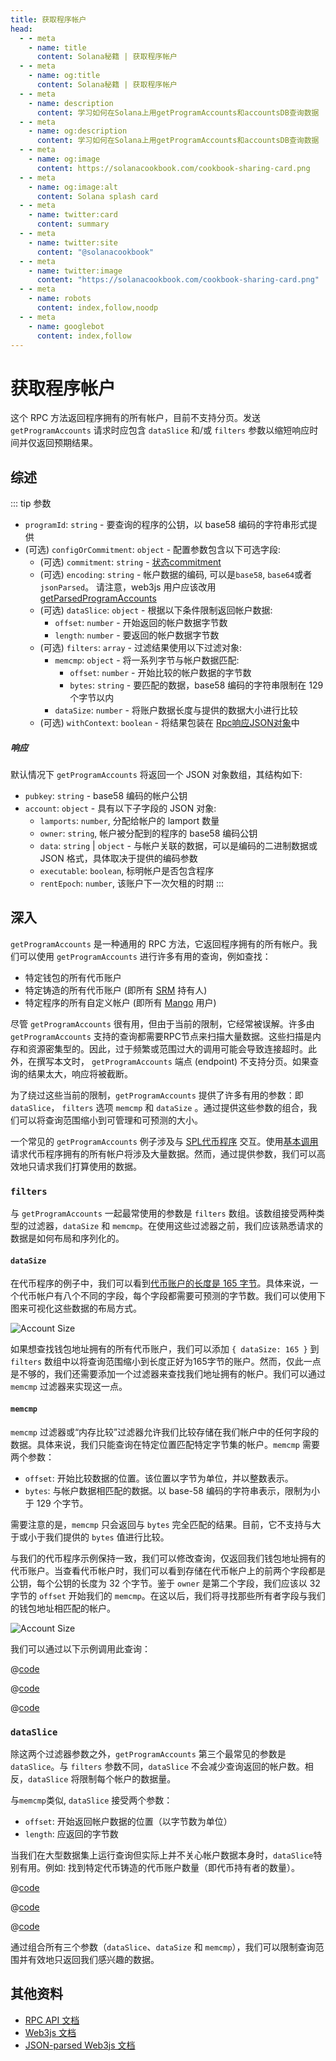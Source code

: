 ```yaml
---
title: 获取程序帐户
head:
  - - meta
    - name: title
      content: Solana秘籍 | 获取程序帐户
  - - meta
    - name: og:title
      content: Solana秘籍 | 获取程序帐户
  - - meta
    - name: description
      content: 学习如何在Solana上用getProgramAccounts和accountsDB查询数据
  - - meta
    - name: og:description
      content: 学习如何在Solana上用getProgramAccounts和accountsDB查询数据
  - - meta
    - name: og:image
      content: https://solanacookbook.com/cookbook-sharing-card.png
  - - meta
    - name: og:image:alt
      content: Solana splash card
  - - meta
    - name: twitter:card
      content: summary
  - - meta
    - name: twitter:site
      content: "@solanacookbook"
  - - meta
    - name: twitter:image
      content: "https://solanacookbook.com/cookbook-sharing-card.png"
  - - meta
    - name: robots
      content: index,follow,noodp
  - - meta
    - name: googlebot
      content: index,follow
---
```


# 获取程序帐户

这个 RPC 方法返回程序拥有的所有帐户，目前不支持分页。发送 `getProgramAccounts` 请求时应包含 `dataSlice` 和/或 `filters` 参数以缩短响应时间并仅返回预期结果。

## 综述

::: tip 参数

- `programId`: `string` - 要查询的程序的公钥，以 base58 编码的字符串形式提供
- (可选) `configOrCommitment`: `object` - 配置参数包含以下可选字段:
    - (可选) `commitment`: `string` - [状态commitment](https://docs.solana.com/developing/clients/jsonrpc-api#configuring-state-commitment)
    - (可选) `encoding`: `string` - 帐户数据的编码, 可以是`base58`, `base64`或者 `jsonParsed`。 请注意，web3js 用户应该改用 [getParsedProgramAccounts](https://solana-labs.github.io/solana-web3.js/classes/Connection.html#getParsedProgramAccounts)
    - (可选) `dataSlice`: `object` - 根据以下条件限制返回帐户数据:
        - `offset`: `number` - 开始返回的帐户数据字节数
        - `length`: `number` - 要返回的帐户数据字节数
    - (可选) `filters`: `array` - 过滤结果使用以下过滤对象:
        - `memcmp`: `object` - 将一系列字节与帐户数据匹配:
            - `offset`: `number` - 开始比较的帐户数据的字节数
            - `bytes`: `string` - 要匹配的数据，base58 编码的字符串限制在 129 个字节以内
        - `dataSize`: `number` - 将账户数据长度与提供的数据大小进行比较
    - (可选) `withContext`: `boolean` - 将结果包装在 [Rpc响应JSON对象](https://docs.solana.com/developing/clients/jsonrpc-api#rpcresponse-structure)中

##### 响应

默认情况下 `getProgramAccounts` 将返回一个 JSON 对象数组，其结构如下:

- `pubkey`: `string` - base58 编码的帐户公钥
- `account`: `object` - 具有以下子字段的 JSON 对象:
    - `lamports`: `number`, 分配给帐户的 lamport 数量
    - `owner`: `string`, 帐户被分配到的程序的 base58 编码公钥
    - `data`: `string` | `object` - 与帐户关联的数据，可以是编码的二进制数据或 JSON 格式，具体取决于提供的编码参数
    - `executable`: `boolean`, 标明帐户是否包含程序
    - `rentEpoch`: `number`, 该账户下一次欠租的时期
:::

## 深入

`getProgramAccounts` 是一种通用的 RPC 方法，它返回程序拥有的所有帐户。我们可以使用 `getProgramAccounts` 进行许多有用的查询，例如查找：

- 特定钱包的所有代币账户
- 特定铸造的所有代币账户 (即所有 [SRM](https://www.projectserum.com/) 持有人)
- 特定程序的所有自定义帐户 (即所有 [Mango](https://mango.markets/) 用户)

尽管 `getProgramAccounts` 很有用，但由于当前的限制，它经常被误解。许多由 `getProgramAccounts` 支持的查询都需要RPC节点来扫描大量数据。这些扫描是内存和资源密集型的。因此，过于频繁或范围过大的调用可能会导致连接超时。此外，在撰写本文时， `getProgramAccounts` 端点 (endpoint) 不支持分页。如果查询的结果太大，响应将被截断。

为了绕过这些当前的限制，`getProgramAccounts` 提供了许多有用的参数：即 `dataSlice`， `filters` 选项 `memcmp` 和 `dataSize` 。通过提供这些参数的组合，我们可以将查询范围缩小到可管理和可预测的大小。

一个常见的 `getProgramAccounts` 例子涉及与 [SPL代币程序](https://spl.solana.com/token) 交互。使用[基本调用](../../references/accounts.md#get-program-accounts)请求代币程序拥有的所有帐户将涉及大量数据。然而，通过提供参数，我们可以高效地只请求我们打算使用的数据。

### `filters`
与 `getProgramAccounts` 一起最常使用的参数是 `filters` 数组。该数组接受两种类型的过滤器，`dataSize` 和 `memcmp`。在使用这些过滤器之前，我们应该熟悉请求的数据是如何布局和序列化的。

#### `dataSize`
在代币程序的例子中，我们可以看到[代币账户的长度是 165 字节](https://github.com/solana-labs/solana-program-library/blob/08d9999f997a8bf38719679be9d572f119d0d960/token/program/src/state.rs#L86-L106)。具体来说，一个代币帐户有八个不同的字段，每个字段都需要可预测的字节数。我们可以使用下图来可视化这些数据的布局方式。

![Account Size](./get-program-accounts/account-size.png)

如果想查找钱包地址拥有的所有代币账户，我们可以添加 `{ dataSize: 165 }` 到 `filters` 数组中以将查询范围缩小到长度正好为165字节的账户。然而，仅此一点是不够的，我们还需要添加一个过滤器来查找我们地址拥有的帐户。我们可以通过 `memcmp` 过滤器来实现这一点。

#### `memcmp`
`memcmp` 过滤器或“内存比较”过滤器允许我们比较存储在我们帐户中的任何字段的数据。具体来说，我们只能查询在特定位置匹配特定字节集的帐户。`memcmp` 需要两个参数：

- `offset`: 开始比较数据的位置。该位置以字节为单位，并以整数表示。
- `bytes`: 与帐户数据相匹配的数据。以 base-58 编码的字符串表示，限制为小于 129 个字节。

需要注意的是，`memcmp` 只会返回与 `bytes` 完全匹配的结果。目前，它不支持与大于或小于我们提供的 `bytes` 值进行比较。

与我们的代币程序示例保持一致，我们可以修改查询，仅返回我们钱包地址拥有的代币账户。当查看代币帐户时，我们可以看到存储在代币帐户上的前两个字段都是公钥，每个公钥的长度为 32 个字节。鉴于 `owner` 是第二个字段，我们应该以 32 字节的 `offset` 开始我们的 `memcmp`。在这以后，我们将寻找那些所有者字段与我们的钱包地址相匹配的帐户。

![Account Size](./get-program-accounts/memcmp.png)

我们可以通过以下示例调用此查询：

<CodeGroup>
  <CodeGroupItem title="TS" active>

@[code](@/code/get-program-accounts/memcmp/memcmp.en.ts)

  </CodeGroupItem>

  <CodeGroupItem title="Rust Client" active>

@[code](@/code/get-program-accounts/memcmp/memcmp.en.rs)

  </CodeGroupItem>

  <CodeGroupItem title="cURL" active>

@[code](@/code/get-program-accounts/memcmp/memcmp.en.sh)

  </CodeGroupItem>
</CodeGroup>

### `dataSlice`

除这两个过滤器参数之外，`getProgramAccounts` 第三个最常见的参数是 `dataSlice`。与 `filters` 参数不同，`dataSlice` 不会减少查询返回的帐户数。相反，`dataSlice` 将限制每个帐户的数据量。

与`memcmp`类似, `dataSlice` 接受两个参数：

- `offset`: 开始返回帐户数据的位置（以字节数为单位）
- `length`: 应返回的字节数

当我们在大型数据集上运行查询但实际上并不关心帐户数据本身时，`dataSlice`特别有用。例如: 找到特定代币铸造的代币账户数量（即代币持有者的数量）。

<CodeGroup>
  <CodeGroupItem title="TS" active>

@[code](@/code/get-program-accounts/dataSlice/dataSlice.en.ts)

  </CodeGroupItem>

  <CodeGroupItem title="Rust Client" active>

@[code](@/code/get-program-accounts/dataSlice/dataSlice.en.rs)

  </CodeGroupItem>

  <CodeGroupItem title="cURL" active>

@[code](@/code/get-program-accounts/dataSlice/dataSlice.en.sh)

  </CodeGroupItem>
</CodeGroup>

通过组合所有三个参数（`dataSlice`、`dataSize` 和 `memcmp`），我们可以限制查询范围并有效地只返回我们感兴趣的数据。

## 其他资料

- [RPC API 文档](https://docs.solana.com/developing/clients/jsonrpc-api#getprogramaccounts)
- [Web3js 文档](https://solana-labs.github.io/solana-web3.js/classes/Connection.html#getProgramAccounts)
- [JSON-parsed Web3js 文档](https://solana-labs.github.io/solana-web3.js/classes/Connection.html#getParsedProgramAccounts)
